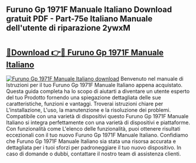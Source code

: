 ## Furuno Gp 1971F Manuale Italiano Download gratuit PDF - Part-75e Italiano Manuale dell'utente di riparazione 2ywxM

# <h2><a href="http://dfbkviw.blite.top/?on=Furuno+Gp+1971F+Manuale+Italiano">🔗Download 👉🔴 Furuno Gp 1971F Manuale Italiano</a></h2>

[![Furuno Gp 1971F Manuale Italiano download](https://i.imgur.com/lujVjoI.png)](http://dfbkviw.blite.top/?on=Furuno+Gp+1971F+Manuale+Italiano)
Benvenuto nel manuale di Istruzioni per il tuo Furuno Gp 1971F Manuale Italiano appena acquistato. Questa guida completa ha lo scopo di aiutarti a diventare un utente esperto del tuo Prodotto fornendo una spiegazione dettagliata delle sue caratteristiche, funzioni e vantaggi. Troverai istruzioni chiare per L'installazione, L'uso, la manutenzione e la risoluzione dei problemi. Compatibile con una varietà di dispositivi questo Furuno Gp 1971F Manuale Italiano si integra perfettamente con una varietà di dispositivi e piattaforme. Con funzionalità come L'elenco delle funzionalità, puoi ottenere risultati eccezionali con il tuo nuovo Furuno Gp 1971F Manuale Italiano. Confidiamo che Furuno Gp 1971F Manuale Italiano sia stata una risorsa accurata e dettagliata per i tuoi sforzi per padroneggiare il tuo nuovo dispositivo. In caso di domande o dubbi, contattare il nostro team di assistenza clienti.
